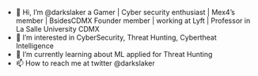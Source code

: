 - 👋  Hi, I’m @darkslaker a Gamer | Cyber security enthusiast | Mex4’s member | BsidesCDMX Founder member | working at Lyft | Professor in La Salle University CDMX
- 👀 I’m interested in CyberSecurity, Threat Hunting, Cybertheat Intelligence
- 🌱 I’m currently learning about ML applied for Threat Hunting
- 📫 How to reach me at twitter @darkslaker 

